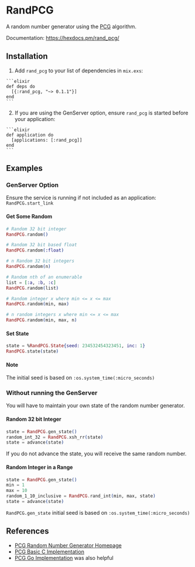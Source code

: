 # RandPCG

A random number generator using the [PCG](http://www.pcg-random.org/) algorithm.

Documentation: https://hexdocs.pm/rand_pcg/

## Installation

  1. Add `rand_pcg` to your list of dependencies in `mix.exs`:

    ```elixir
    def deps do
      [{:rand_pcg, "~> 0.1.1"}]
    end
    ```

  2. If you are using the GenServer option, ensure `rand_pcg` is started before
   your application:

    ```elixir
    def application do
      [applications: [:rand_pcg]]
    end
    ```

## Examples

### GenServer Option

Ensure the service is running if not included as an application:
`RandPCG.start_link`

#### Get Some Random

```elixir
# Random 32 bit integer
RandPCG.random()

# Random 32 bit based float
RandPCG.random(:float)

# n Random 32 bit integers
RandPCG.random(n)

# Random nth of an enumerable
list = [:a, :b, :c]
RandPCG.random(list)

# Random integer x where min <= x <= max
RandPCG.random(min, max)

# n random integers x where min <= x <= max
RandPCG.random(min, max, n)
```

#### Set State

```elixir
state = %RandPCG.State{seed: 234532454323451, inc: 1}
RandPCG.state(state)
```

#### Note

The initial seed is based on `:os.system_time(:micro_seconds)`

### Without running the GenServer

You will have to maintain your own state of the random number generator.

#### Random 32 bit Integer

```elixir
state = RandPCG.gen_state()
random_int_32 = RandPCG.xsh_rr(state)
state = advance(state)
```

If you do not advance the state, you will receive the same random number.

#### Random Integer in a Range

```elixir
state = RandPCG.gen_state()
min = 1
max = 10
random_1_10_inclusive = RandPCG.rand_int(min, max, state)
state = advance(state)
```

`RandPCG.gen_state` initial seed is based on `:os.system_time(:micro_seconds)`

## References

- [PCG Random Number Generator Homepage](http://www.pcg-random.org/)
- [PCG Basic C Implementation](https://github.com/imneme/pcg-c-basic)
- [PCG Go Implementation](https://github.com/dgryski/go-pcgr) was also helpful
